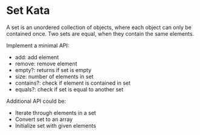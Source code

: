 # Set Kata

A set is an unordered collection of objects, where each object can only be
contained once. Two sets are equal, when they contain the same elements.

Implement a minimal API:

* add: add element
* remove: remove element
* empty?: returns if set is empty
* size: number of elements in set
* contains?: check if element is contained in set
* equals?: check if set is equal to another set

Additional API could be:

* Iterate through elements in a set
* Convert set to an array
* Initialize set with given elements
